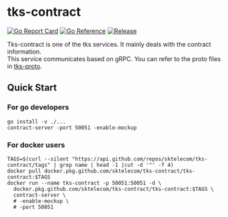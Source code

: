 # tks-contract

[![Go Report Card](https://goreportcard.com/badge/github.com/sktelecom/tks-contract?style=flat-square)](https://goreportcard.com/report/github.com/sktelecom/tks-contract)
[![Go Reference](https://pkg.go.dev/badge/github.com/sktelecom/tks-contract.svg)](https://pkg.go.dev/github.com/sktelecom/tks-contract)
[![Release](https://img.shields.io/github/release/sktelecom/tks-contract.svg?style=flat-square)](https://github.com/sktelecom/tks-contract/releases/latest)

Tks-contract is one of the tks services. It mainly deals with the contract information.  
This service communicates based on gRPC. You can refer to the proto files in [tks-proto](https://github.com/sktelecom/tks-proto).

## Quick Start

### For go developers

```
go install -v ./...
contract-server -port 50051 -enable-mockup
```
### For docker users
```
TAGS=$(curl --silent "https://api.github.com/repos/sktelecom/tks-contract/tags" | grep name | head -1 |cut -d '"' -f 4)
docker pull docker.pkg.github.com/sktelecom/tks-contract/tks-contract:$TAGS
docker run --name tks-contract -p 50051:50051 -d \
  docker.pkg.github.com/sktelecom/tks-contract/tks-contract:$TAGS \
  contract-server \
  # -enable-mockup \
  # -port 50051
```

